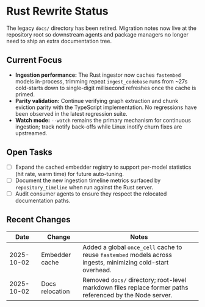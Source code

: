 # Rust Rewrite Status

The legacy `docs/` directory has been retired. Migration notes now live at the repository root so downstream agents and package managers no longer need to ship an extra documentation tree.

## Current Focus

- **Ingestion performance:** The Rust ingestor now caches `fastembed` models in-process, trimming repeat `ingest_codebase` runs from ~27s cold-starts down to single-digit millisecond refreshes once the cache is primed.
- **Parity validation:** Continue verifying graph extraction and chunk eviction parity with the TypeScript implementation. No regressions have been observed in the latest regression suite.
- **Watch mode:** `--watch` remains the primary mechanism for continuous ingestion; track notify back-offs while Linux inotify churn fixes are upstreamed.

## Open Tasks

- [ ] Expand the cached embedder registry to support per-model statistics (hit rate, warm time) for future auto-tuning.
- [ ] Document the new ingestion timeline metrics surfaced by `repository_timeline` when run against the Rust server.
- [ ] Audit consumer agents to ensure they respect the relocated documentation paths.

## Recent Changes

| Date | Change | Notes |
|------|--------|-------|
| 2025-10-02 | Embedder cache | Added a global `once_cell` cache to reuse `fastembed` models across ingests, minimizing cold-start overhead. |
| 2025-10-02 | Docs relocation | Removed `docs/` directory; root-level markdown files replace former paths referenced by the Node server. |
